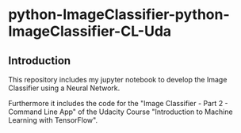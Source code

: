
# python-ImageClassifier-python-ImageClassifier-CL-Uda
## Introduction
This repository includes my jupyter notebook to develop the Image Classifier
using a Neural Network.

Furthermore it includes the code for the "Image Classifier - Part 2 - Command Line App"
of the Udacity Course "Introduction to Machine Learning with TensorFlow".